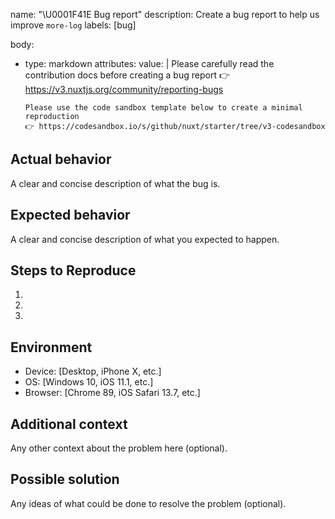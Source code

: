name: "\U0001F41E Bug report"
description: Create a bug report to help us improve `more-log`
labels: [bug]

body:
  - type: markdown
    attributes:
      value: |
        Please carefully read the contribution docs before creating a bug report
        👉 https://v3.nuxtjs.org/community/reporting-bugs

        Please use the code sandbox template below to create a minimal reproduction
        👉 https://codesandbox.io/s/github/nuxt/starter/tree/v3-codesandbox

## Actual behavior

A clear and concise description of what the bug is.

## Expected behavior

A clear and concise description of what you expected to happen.

## Steps to Reproduce

1. 
2. 
3. 

## Environment

* Device: [Desktop, iPhone X, etc.]
* OS: [Windows 10, iOS 11.1, etc.]
* Browser: [Chrome 89, iOS Safari 13.7, etc.]

## Additional context

Any other context about the problem here (optional).

## Possible solution

Any ideas of what could be done to resolve the problem (optional).
